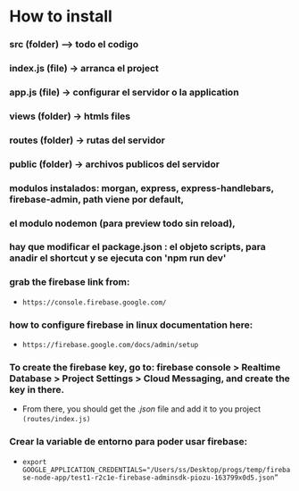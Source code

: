 # How to install

### src (folder) --> todo el codigo
### index.js (file) -> arranca el project
### app.js (file) -> configurar el servidor o la application
### views (folder) -> htmls files
### routes (folder) -> rutas del servidor
### public (folder) -> archivos publicos del servidor
### modulos instalados: morgan, express, express-handlebars, firebase-admin, path viene por default, 

### el modulo nodemon (para preview todo sin reload), 
### hay que modificar el package.json : el objeto scripts, para anadir el shortcut y se ejecuta con 'npm run dev'

### grab the firebase link from:
- `https://console.firebase.google.com/`

### how to configure firebase in linux documentation here: 
- `https://firebase.google.com/docs/admin/setup` 

### To create the firebase key, go to: firebase console > Realtime Database > Project Settings > Cloud Messaging, and create the key in there. 
- From there, you should get the *.json* file and add it to you project `(routes/index.js)`

### Crear la variable de entorno para poder usar firebase:
- `export GOOGLE_APPLICATION_CREDENTIALS="/Users/ss/Desktop/progs/temp/firebase-node-app/test1-r2c1e-firebase-adminsdk-piozu-163799x0d5.json”`
